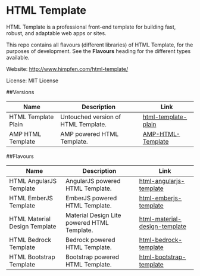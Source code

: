 HTML Template
=============

HTML Template is a professional front-end template for building fast, robust, and adaptable web apps or sites.

This repo contains all flavours (different libraries) of HTML Template, for the purposes of development. See the **Flavours** heading
for the different types available.

Website: http://www.himpfen.com/html-template/

License: MIT License

##Versions

| Name | Description | Link |
| ------------- | ------------- | ------------- |
| HTML Template Plain | Untouched version of HTML Template. | [html-template-plain](https://github.com/brandonhimpfen/html-template-plain) |
| AMP HTML Template | AMP powered HTML Template. | [AMP-HTML-Template](https://github.com/brandonhimpfen/AMP-HTML-Template) |

##Flavours

| Name | Description | Link |
| ------------- | ------------- | ------------- |
| HTML AngularJS Template | AngularJS powered HTML Template. | [html-angularjs-template](https://github.com/brandonhimpfen/html-angularjs-template) |
| HTML EmberJS Template | EmberJS powered HTML Template. | [html-emberjs-template](https://github.com/brandonhimpfen/html-emberjs-template) |
| HTML Material Design Template | Material Design Lite powered HTML Template. | [html-material-design-template](https://github.com/brandonhimpfen/html-material-design-template) |
| HTML Bedrock Template | Bedrock powered HTML Template. | [html-bedrock-template](https://github.com/brandonhimpfen/html-bedrock-template) |
| HTML Bootstrap Template | Bootstrap powered HTML Template. | [html-bootstrap-template](https://github.com/brandonhimpfen/html-bootstrap-template) |
